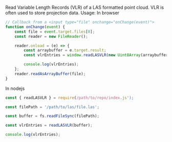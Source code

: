 Read Variable Length Records (VLR) of a LAS formatted point cloud. VLR is often used to store projection data. Usage: 
In browser
```javascript
// Callback from a <input type="file" onchange="onChange(event)">
function onChange(event) {
    const file = event.target.files[0];
    const reader = new FileReader();

    reader.onload = (e) => {
        const arraybuffer = e.target.result;
        const vlrEntries = window.readLASVLR(new Uint8Array(arraybuffer));

        console.log(vlrEntries);
    }; 
    reader.readAsArrayBuffer(file); 
}
```

In nodejs
```javascript
const { readLASVLR } = require(/path/to/repo/index.js');

const filePath = '/path/to/las/file.las';

const buffer = fs.readFileSync(filePath);

const vlrEntries = readLASVLR(buffer);

console.log(vlrEntries);
```
